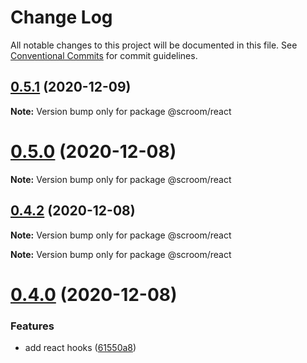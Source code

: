 # Change Log

All notable changes to this project will be documented in this file.
See [Conventional Commits](https://conventionalcommits.org) for commit guidelines.

## [0.5.1](https://github.com/myWsq/scroom/compare/v0.5.0...v0.5.1) (2020-12-09)

**Note:** Version bump only for package @scroom/react





# [0.5.0](https://github.com/myWsq/scroom/compare/v0.4.2...v0.5.0) (2020-12-08)

**Note:** Version bump only for package @scroom/react





## [0.4.2](https://github.com/myWsq/scroom/compare/v0.4.1...v0.4.2) (2020-12-08)

**Note:** Version bump only for package @scroom/react







**Note:** Version bump only for package @scroom/react





# [0.4.0](https://github.com/myWsq/scroom/compare/v0.0.0...v0.4.0) (2020-12-08)


### Features

* add react hooks ([61550a8](https://github.com/myWsq/scroom/commit/61550a87cf27ae771080483ff327fc3686b1ff1c))
